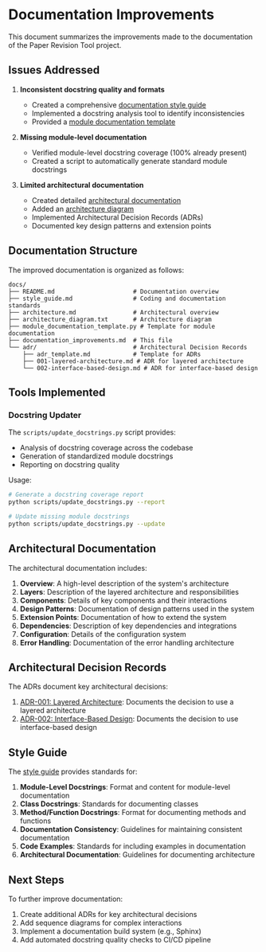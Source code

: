 # Documentation Improvements

This document summarizes the improvements made to the documentation of the Paper Revision Tool project.

## Issues Addressed

1. **Inconsistent docstring quality and formats**
   - Created a comprehensive [documentation style guide](style_guide.md)
   - Implemented a docstring analysis tool to identify inconsistencies
   - Provided a [module documentation template](module_documentation_template.py)

2. **Missing module-level documentation**
   - Verified module-level docstring coverage (100% already present)
   - Created a script to automatically generate standard module docstrings

3. **Limited architectural documentation**
   - Created detailed [architectural documentation](architecture.md)
   - Added an [architecture diagram](architecture_diagram.txt)
   - Implemented Architectural Decision Records (ADRs)
   - Documented key design patterns and extension points

## Documentation Structure

The improved documentation is organized as follows:

```
docs/
├── README.md                      # Documentation overview
├── style_guide.md                 # Coding and documentation standards
├── architecture.md                # Architectural overview
├── architecture_diagram.txt       # Architecture diagram
├── module_documentation_template.py # Template for module documentation
├── documentation_improvements.md  # This file
└── adr/                           # Architectural Decision Records
    ├── adr_template.md            # Template for ADRs
    ├── 001-layered-architecture.md # ADR for layered architecture
    └── 002-interface-based-design.md # ADR for interface-based design
```

## Tools Implemented

### Docstring Updater

The `scripts/update_docstrings.py` script provides:

- Analysis of docstring coverage across the codebase
- Generation of standardized module docstrings
- Reporting on docstring quality

Usage:
```bash
# Generate a docstring coverage report
python scripts/update_docstrings.py --report

# Update missing module docstrings
python scripts/update_docstrings.py --update
```

## Architectural Documentation

The architectural documentation includes:

1. **Overview**: A high-level description of the system's architecture
2. **Layers**: Description of the layered architecture and responsibilities
3. **Components**: Details of key components and their interactions
4. **Design Patterns**: Documentation of design patterns used in the system
5. **Extension Points**: Documentation of how to extend the system
6. **Dependencies**: Description of key dependencies and integrations
7. **Configuration**: Details of the configuration system
8. **Error Handling**: Documentation of the error handling architecture

## Architectural Decision Records

The ADRs document key architectural decisions:

1. [ADR-001: Layered Architecture](adr/001-layered-architecture.md): Documents the decision to use a layered architecture
2. [ADR-002: Interface-Based Design](adr/002-interface-based-design.md): Documents the decision to use interface-based design

## Style Guide

The [style guide](style_guide.md) provides standards for:

1. **Module-Level Docstrings**: Format and content for module-level documentation
2. **Class Docstrings**: Standards for documenting classes
3. **Method/Function Docstrings**: Format for documenting methods and functions
4. **Documentation Consistency**: Guidelines for maintaining consistent documentation
5. **Code Examples**: Standards for including examples in documentation
6. **Architectural Documentation**: Guidelines for documenting architecture

## Next Steps

To further improve documentation:

1. Create additional ADRs for key architectural decisions
2. Add sequence diagrams for complex interactions
3. Implement a documentation build system (e.g., Sphinx)
4. Add automated docstring quality checks to CI/CD pipeline